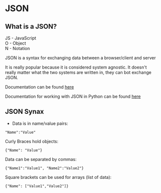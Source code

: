 # JSON

## What is a JSON?

JS - JavaScript <br>
O - Object <br>
N - Notation <br>

JSON is a syntax for exchanging data between a browser/client and server

It is really popular because it is considered system agnostic. It doesn't really matter what the two systems are written in, they can bot exchange JSON.

Documentation can be found [here](https://www.json.org/)

Documentation for working with JSON in Python can be found [here](https://docs.python.org/3/library/json.html)

## JSON Synax

- Data is in name/value pairs:
```
"Name":"Value"
```

Curly Braces hold objects:

```
{"Name": "Value"}
```

Data can be separated by commas:

```
{"Name1":"Value1", "Name2":"Value2"}
```

Square brackets can be used for arrays (list of data):

```
{"Name": ["Value1","Value2"]}
```